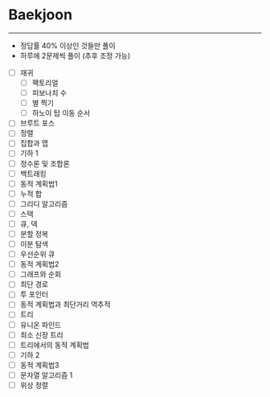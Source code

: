 # Baekjoon
---
- 정답률 40% 이상인 것들만 풀이
- 하루에 2문제씩 풀이 (추후 조정 가능)

- [ ] 재귀
  - [ ] 팩토리얼
  - [ ] 피보나치 수
  - [ ] 별 찍기
  - [ ] 하노이 탑 이동 순서
- [ ] 브루트 포스
- [ ] 정렬
- [ ] 집합과 맵
- [ ] 기하 1
- [ ] 정수론 및 조합론
- [ ] 백트래킹
- [ ] 동적 계획법1
- [ ] 누적 합
- [ ] 그리디 알고리즘
- [ ] 스택
- [ ] 큐, 덱
- [ ] 분할 정복
- [ ] 이분 탐색
- [ ] 우선순위 큐
- [ ] 동적 계획법2
- [ ] 그래프와 순회
- [ ] 최단 경로
- [ ] 투 포인터
- [ ] 동적 계획법과 최단거리 역추적
- [ ] 트리
- [ ] 유니온 파인드
- [ ] 최소 신장 트리
- [ ] 트리에서의 동적 계획법
- [ ] 기하 2
- [ ] 동적 계획법3
- [ ] 문자열 알고리즘 1
- [ ] 위상 정렬
